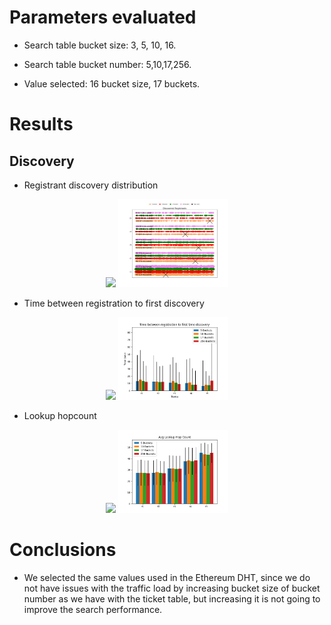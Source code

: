 

# Parameters evaluated

* Search table bucket size: 3, 5, 10, 16.
* Search table bucket number: 5,10,17,256.

* Value selected: 16 bucket size, 17 buckets.

# Results


## Discovery

* Registrant discovery distribution

<p align="center">
  <img src="../imgs/search_table/bucket_size/registrant_distribution.png" width="35%" />
  <img src="../imgs/search_table/nbucket/registrant_distribution.png" width="35%" />
</p>

* Time between registration to first discovery

<p align="center">
  <img src="../imgs/search_table/bucket_size/min_time_discovery.png" width="35%" />
  <img src="../imgs/search_table/nbucket/min_time_discovery.png" width="35%" />
</p>

* Lookup hopcount

<p align="center">
  <img src="../imgs/search_table/bucket_size/lookup_hopcount.png" width="35%" />
  <img src="../imgs/search_table/nbucket/lookup_hopcount.png" width="35%" />
</p>


# Conclusions

* We selected the same values used in the Ethereum DHT, since we do not have issues with the traffic load by increasing bucket size of bucket number as we have with the ticket table, but increasing it is not going to improve the search performance.
